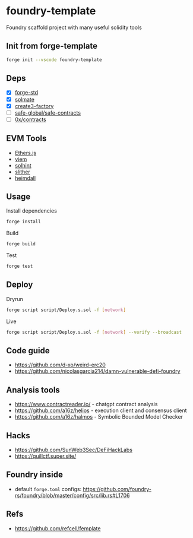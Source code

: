 # foundry-template

Foundry scaffold project with many useful solidity tools

## Init from forge-template

```sh
forge init --vscode foundry-template
```

## Deps

* [x] [forge-std](https://github.com/foundry-rs/forge-std)
* [x] [solmate](https://github.com/transmissions11/solmate)
* [x] [create3-factory](https://github.com/zeframlou/create3-factory)
* [ ] [safe-global/safe-contracts](https://github.com/safe-global/safe-contracts)
* [ ] [0x/contracts](https://github.com/0xProject/protocol)

## EVM Tools

* [Ethers.js](https://ethers.org/)
* [viem](https://viem.sh/)
* [solhint](https://github.com/protofire/solhint)
* [slither](https://github.com/crytic/slither)
* [heimdall](https://github.com/Jon-Becker/heimdall-rs)

## Usage

Install dependencies

```sh
forge install
```

Build

```sh
forge build
```

Test

```sh
forge test
```

## Deploy

Dryrun

```sh
forge script script/Deploy.s.sol -f [network]
```

Live

```sh
forge script script/Deploy.s.sol -f [network] --verify --broadcast
```

## Code guide

* <https://github.com/d-xo/weird-erc20>
* <https://github.com/nicolasgarcia214/damn-vulnerable-defi-foundry>

## Analysis tools

* <https://www.contractreader.io/> - chatgpt contract analysis
* <https://github.com/a16z/helios> - execution client and consensus client
* <https://github.com/a16z/halmos> - Symbolic Bounded Model Checker

## Hacks

* <https://github.com/SunWeb3Sec/DeFiHackLabs>
* <https://quillctf.super.site/>

## Foundry inside

* default `forge.toml` configs: <https://github.com/foundry-rs/foundry/blob/master/config/src/lib.rs#L1706>

## Refs

* <https://github.com/refcell/femplate>
